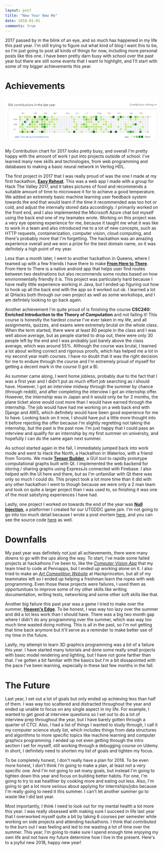 ```yaml
---
layout: post
title: "New Year New Me"
date: 2018-01-01
comments: true
---
```


2017 passed by in the blink of an eye, and so much has happened in my life this past year. I'm still trying to figure out what kind of blog I want this to be, so I'm just going to post all kinds of things for now, including more personal posts like this one. I have been pretty darn busy with school over the past year but there are still some events that I want to highlight, and I'll start with some of my bigger achievements this year.

# Achievements

![Github Contribution Chart](/assets/posts/github_contrib.png)

My Contribution chart for 2017 looks pretty busy, and overall I'm pretty happy with the amount of work I put into projects outside of school. I've learned many new skills and technologies, from web programming and databases to making a basic neural network in Verilog HDL.

The first project in 2017 that I was really proud of was the one I made at my first hackathon, [**Easy Reheat**](https://github.com/junthehacker/easy-reheat). This was a web app I made with a group for Hack The Valley 2017, and it takes pictures of food and recommends a suitable amount of time to microwave it for to achieve a good temperature. We added an extremely basic machine learning user feedback system towards the end that would learn if the time it recommended was too hot or cold, and adjust the internally stored data accordingly. I primarily worked on the front end, and I also implemented the Microsoft Azure chat bot myself using the back end one of my teamates wrote. Working on this project was a very eye opening experience for me, because it taught me what it was like to work in a team and also introduced me to a lot of new concepts, such as HTTP requests, containerization, computer vision, cloud computing, and there's probably more that I'm forgetting. The hackathon was an amazing experience overall and we won a prize for the best domain name, so it was definitely a high point of my year.

Less than a month later, I went to another hackathon in Queens, where I teamed up with a few friends I have there to make [**From Here to There**](https://github.com/ianw3214/FromHereToThere). From Here to There is a native android app that helps user find routes between two destinations but also recommends some routes based on how environmentally friendly it is. This project was particularly hard because I have really little experience working in Java, but I ended up figuring out how to hook up all the back end with the app so it worked out ok. I learned a lot at QHacks both through our own project as well as some workshops, and I am defintely looking to go back again.

Another achievement I'm quite proud of is finishing the course **CSC240: Enriched Introduction to the Theory of Computation** and not failing it! This course is honestly the hardest course I've ever taken in my life, and all assignments, quizzes, and exams were extremely brutal on the whole class. When the term started, there were at least 80 people in the class and I was well above average, but as people started to drop out, there were only 30 people left by the end and I was probably just barely above the class average, which was around 55%. Although the course was brutal, I learned a lot about writing correct and rigorous proofs, which has helped me a lot in my second year math courses. I have no doubt that it was the right decision for me to endure through the course and I'm extremely proud of myself for getting a decent mark in the course (I got a B).

As summer came along, I went home jobless, probably due to the fact that I was a first year and I didn't put as much effort job searching as I should have. However, I got an interview midway through the summer by chance (through reddit), and after completing the interview I got an internship offer. However, the internship was in Japan and it would only be for 2 months, the plane ticket alone would cost more than I would have earned through the internship. The job would have had me working on a web back end with Django and AWS, which definitely would have been good experience for me to have. Looking back on it now, I should have put a little more thought into it before rejecting the offer because I'm slightly regretting not taking the internship, but the past is the past now. I'm just happy that I could pass an interview and qualify for an internship by my first summer on university, and hopefully I can do the same again next summer.

As school started again in the fall, I immediately jumped back into work mode and went to Hack the North, a Hackathon in Waterloo, with a friend from Toronto. We made [**Tensor Builder**](https://github.com/TommyX12/tensorbuilder), a GUI tool to rapidly prototype computational graphs built with Qt. I implemented the web backend for storing / sharing graphs using ExpressJs connected with Firebase. I also helped with the UI here and there, but as I'm unfamiliar with Qt there was only so much I could do. This project took a lot more time than it did with any other hackathon I went to though because we were only a 2 man team and took on quite a larger project than I was used to, so finishing it was one of the most satisfying experiences I have had.

Lastly, one project I worked on towards the end of the year was [**Null Injection**](https://quichi.itch.io/null-injector), a platformer I created for our UTGDDC game jam. I'm not going to go into too much detail because I wrote a post mortem [here](http://quichi.me/blog/2017/11/06/null-injection), and you can see the source code [here](https://github.com/ianw3214/FusionBlitz) as well.

# Downfalls

My past year was definitely not just all achievements, there were many downs to go with the ups along the way. To start, I've made some failed projects at hackathons I've been to, like the [*Computer Vision App*](https://github.com/ianw3214/WallObjectSeparator2000) that my team tried to code at Pennapps, but I ended up working alone on it. I also tried to make an [*Art Competition Website*](https://github.com/ianw3214/ArtClub) at Hackprinceton, but all of my teammates left so I ended up helping a freshman learn the ropes with web programming. Even those these projects were failures, I used them as opportunitues to improve some of my other skills like writing documentation, writing tests, networking and some other soft skills like that.

Another big failure this past year was a game I tried to make over the summer, [**Heaven's Edge**](https://github.com/ianw3214/HeavensEdge). To be honest, I was way too lazy over the summer and did a lot less work than I should have. There was a big two month gap where I didn't do any programming over the summer, which was way too much time wasted doing nothing. This is all in the past, so I'm not getting that time back anymore but it'll serve as a reminder to make better use of my time in the future.

Lastly, my attempt to learn 3D graphics programming was a bit of a failure this year. I have started many tutorials and done some really small projects with basic model rendering and lighting, but I have not gone farther than that. I've gotten a bit familiar with the basics but I'm a bit dissapointed with the pace I've been learning, especially in these last few months in the fall.

# The Future

Last year, I set out a lot of goals but only ended up achieving less than half of them. I was way too scattered and distracted throughout the year and ended up unable to focus on any single aspect in my life. For example, I wanted to get good at interview questions so I set out to do a lot of interview prep throughout the year, but I have barely gotten through a quarter of CTCI. Also, I had a list of things I wanted to study through, I call it my computer science study list, which includes things from data structures and algorithms to more specific topics like machine learning and computer graphics programming. I ended up not even getting through the intro section I set for myself, still working through a debugging course on Udemy. In short, I definitely need to shorten my list of goals and tighten my focus.

To be completely honest, I don't really have a plan for 2018. To be even more honest, I don't think I'm going to make a plan, at least not a very specific one. And I'm not going to set many goals, but instead I'm going to tighten down this year and focus on building better habits. For one, I'm going to try to eat healthier by cooking more and eating out less. Also, I'm going to get a lot more serious about applying for internships/jobs because I'm really going to need it this summer. I can't let another summer go to waste like I did last year.

Most importantly, I think I need to look out for my mental health a lot more this year. I was really obsessed with making sure I succeed in life last year that I overworked myself quite a bit by taking 6 courses per semester while working on side projects and attending hackathons. I think that contributed to the burn out I was feeling and led to me wasting a lot of time over the summer. This year, I'm going to make sure I spend enough time enjoying my own life and not have my future determine how I live in the present. Here's to a joyful new 2018, happy new year!